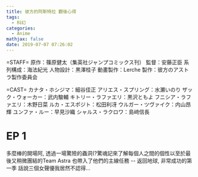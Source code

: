 ```yaml
---
title: 彼方的阿斯特拉 觀後心得
tags:
  - 科幻
categories:
  - Anime
mathjax: false
date: 2019-07-07 07:26:02
---
```


=STAFF=
原作：篠原健太（集英社ジャンプコミックス刊）
監督：安藤正臣
系列構成：海法紀光
人物設計：黒澤桂子
動畫製作：Lerche
製作：彼方のアストラ製作委員会

=CAST=
カナタ・ホシジマ：細谷佳正
アリエス・スプリング：水瀬いのり
ザック・ウォーカー：武内駿輔
キトリー・ラファエリ：黒沢ともよ
フニシア・ラファエリ：木野日菜 
ルカ・エスポジト：松田利冴 
ウルガー・ツヴァイク：内山昂輝 
ユンファ・ルー：早見沙織
シャルス・ラクロワ：島﨑信長
<!--more-->

# EP 1
多麼棒的開場阿, 透過一場驚險的蟲洞(?驚魂記來了解每個人之間的個性以至於最後又稍微團結的Team Astra
也帶入了他們的主線任務 -- 返回地球, 非常成功的第一季 話說三個女聲優我居然不認得...

